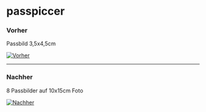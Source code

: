 passpiccer
==========
### Vorher

Passbild 3,5x4,5cm

[![Vorher](http://s7.directupload.net/images/130922/jtdtph5o.jpg)](http://s7.directupload.net/images/130922/jtdtph5o.jpg)

-----------

### Nachher 

8 Passbilder auf 10x15cm Foto

[![Nachher](http://s14.directupload.net/images/130922/fti9h9ze.jpg)](http://s14.directupload.net/images/130922/fti9h9ze.jpg)

